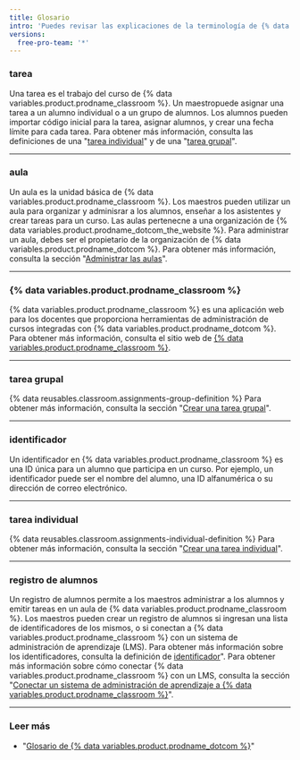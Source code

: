 ```yaml
---
title: Glosario
intro: 'Puedes revisar las explicaciones de la terminología de {% data variables.product.prodname_classroom %}.'
versions:
  free-pro-team: '*'
---
```


### tarea

Una tarea es el trabajo del curso de {% data variables.product.prodname_classroom %}. Un maestropuede asignar una tarea a un alumno individual o a un grupo de alumnos. Los alumnos pueden importar código inicial para la tarea, asignar alumnos, y crear una fecha límite para cada tarea. Para obtener más información, consulta las definiciones de una "[tarea individual](#individual-assignment)" y de una "[tarea grupal](#group-assignment)".

---

### aula

Un aula es la unidad básica de {% data variables.product.prodname_classroom %}. Los maestros pueden utilizar un aula para organizar y adminisrar a los alumnos, enseñar a los asistentes y crear tareas para un curso. Las aulas pertenecne a una organización de {% data variables.product.prodname_dotcom_the_website %}. Para administrar un aula, debes ser el propietario de la organización de {% data variables.product.prodname_dotcom %}. Para obtener más información, consulta la sección "[Administrar las aulas](/education/manage-coursework-with-github-classroom/manage-classrooms)".

---

### {% data variables.product.prodname_classroom %}

{% data variables.product.prodname_classroom %} es una aplicación web para los docentes que proporciona herramientas de administración de cursos integradas con {% data variables.product.prodname_dotcom %}. Para obtener más información, consulta el sitio web de [{% data variables.product.prodname_classroom %}](https://classroom.github.com/).

---

### tarea grupal

{% data reusables.classroom.assignments-group-definition %} Para obtener más información, consulta la sección "[Crear una tarea grupal](/education/manage-coursework-with-github-classroom/create-a-group-assignment)".

---

### identificador

Un identificador en {% data variables.product.prodname_classroom %} es una ID única para un alumno que participa en un curso. Por ejemplo, un identificador puede ser el nombre del alumno, una ID alfanumérica o su dirección de correo electrónico.

---

### tarea individual

{% data reusables.classroom.assignments-individual-definition %} Para obtener más información, consulta la sección "[Crear una tarea individual](/education/manage-coursework-with-github-classroom/create-an-individual-assignment)".

---

### registro de alumnos

Un registro de alumnos permite a los maestros administrar a los alumnos y emitir tareas en un aula de {% data variables.product.prodname_classroom %}. Los maestros pueden crear un registro de alumnos si ingresan una lista de identificadores de los mismos, o si conectan a {% data variables.product.prodname_classroom %} con un sistema de administración de aprendizaje (LMS). Para obtener más información sobre los identificadores, consulta la definición de [identificador](#identifier)". Para obtener más información sobre cómo conectar {% data variables.product.prodname_classroom %} con un LMS, consulta la sección "[Conectar un sistema de administración de aprendizaje a {% data variables.product.prodname_classroom %}](/education/manage-coursework-with-github-classroom/connect-a-learning-management-system-to-github-classroom)".

---

### Leer más

- "[Glosario de {% data variables.product.prodname_dotcom %}](/github/getting-started-with-github/github-glossary)"
